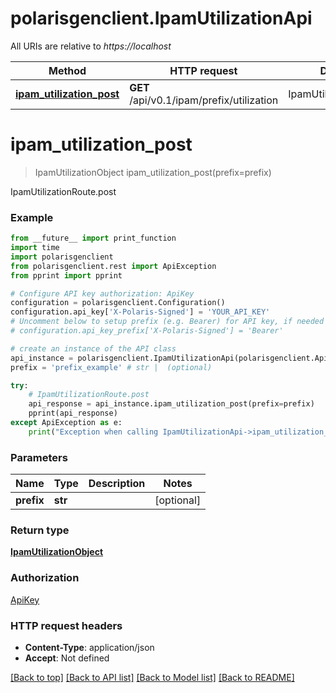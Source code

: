 # polarisgenclient.IpamUtilizationApi

All URIs are relative to *https://localhost*

Method | HTTP request | Description
------------- | ------------- | -------------
[**ipam_utilization_post**](IpamUtilizationApi.md#ipam_utilization_post) | **GET** /api/v0.1/ipam/prefix/utilization | IpamUtilizationRoute.post


# **ipam_utilization_post**
> IpamUtilizationObject ipam_utilization_post(prefix=prefix)

IpamUtilizationRoute.post

### Example
```python
from __future__ import print_function
import time
import polarisgenclient
from polarisgenclient.rest import ApiException
from pprint import pprint

# Configure API key authorization: ApiKey
configuration = polarisgenclient.Configuration()
configuration.api_key['X-Polaris-Signed'] = 'YOUR_API_KEY'
# Uncomment below to setup prefix (e.g. Bearer) for API key, if needed
# configuration.api_key_prefix['X-Polaris-Signed'] = 'Bearer'

# create an instance of the API class
api_instance = polarisgenclient.IpamUtilizationApi(polarisgenclient.ApiClient(configuration))
prefix = 'prefix_example' # str |  (optional)

try:
    # IpamUtilizationRoute.post
    api_response = api_instance.ipam_utilization_post(prefix=prefix)
    pprint(api_response)
except ApiException as e:
    print("Exception when calling IpamUtilizationApi->ipam_utilization_post: %s\n" % e)
```

### Parameters

Name | Type | Description  | Notes
------------- | ------------- | ------------- | -------------
 **prefix** | **str**|  | [optional] 

### Return type

[**IpamUtilizationObject**](IpamUtilizationObject.md)

### Authorization

[ApiKey](../README.md#ApiKey)

### HTTP request headers

 - **Content-Type**: application/json
 - **Accept**: Not defined

[[Back to top]](#) [[Back to API list]](../README.md#documentation-for-api-endpoints) [[Back to Model list]](../README.md#documentation-for-models) [[Back to README]](../README.md)

